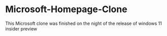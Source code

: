 # Microsoft-Homepage-Clone
This Microsoft clone was finished on the night of
the release of windows 11 insider preview
